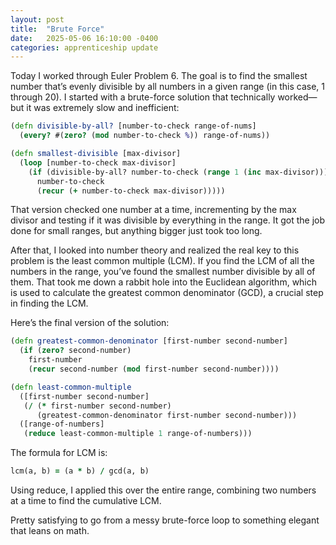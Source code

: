 ```yaml
---
layout: post
title:  "Brute Force"
date:   2025-05-06 16:10:00 -0400
categories: apprenticeship update
---
```


Today I worked through Euler Problem 6. The goal
is to find the smallest number that’s evenly
divisible by all numbers in a given range 
(in this case, 1 through 20). I started with a
brute-force solution that technically worked—but
it was extremely slow and inefficient:

```clojure
(defn divisible-by-all? [number-to-check range-of-nums]
  (every? #(zero? (mod number-to-check %)) range-of-nums))

(defn smallest-divisible [max-divisor]
  (loop [number-to-check max-divisor]
    (if (divisible-by-all? number-to-check (range 1 (inc max-divisor)))
      number-to-check
      (recur (+ number-to-check max-divisor)))))

```

That version checked one number at a time, incrementing
by the max divisor and testing if it was divisible by
everything in the range. It got the job done for small
ranges, but anything bigger just took too long.

After that, I looked into number theory and realized
the real key to this problem is the least common
multiple (LCM). If you find the LCM of all the numbers
in the range, you’ve found the smallest number 
divisible by all of them. That took me down a rabbit
hole into the Euclidean algorithm, which is used to
calculate the greatest common denominator (GCD), 
a crucial step in finding the LCM.

Here’s the final version of the solution:

```clojure
(defn greatest-common-denominator [first-number second-number]
  (if (zero? second-number)
    first-number
    (recur second-number (mod first-number second-number))))

(defn least-common-multiple
  ([first-number second-number]
   (/ (* first-number second-number)
      (greatest-common-denominator first-number second-number)))
  ([range-of-numbers]
   (reduce least-common-multiple 1 range-of-numbers)))

```

The formula for LCM is:

```clojure
lcm(a, b) = (a * b) / gcd(a, b)
```

Using reduce, I applied this over the entire
range, combining two numbers at a time to
find the cumulative LCM.

Pretty satisfying to go from a messy brute-force
loop to something elegant that leans on math.


